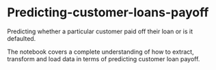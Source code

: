 # Predicting-customer-loans-payoff
Predicting whether a particular customer paid off their loan or is it defaulted.

The notebook covers a complete understanding of how to extract, transform and load data in terms of predicting customer loan payoff.
